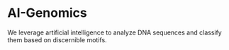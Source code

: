 # AI-Genomics
We leverage artificial intelligence to analyze DNA sequences and classify them based on discernible motifs.
